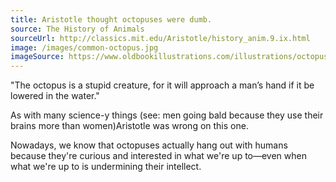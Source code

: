 ```yaml
---
title: Aristotle thought octopuses were dumb.
source: The History of Animals
sourceUrl: http://classics.mit.edu/Aristotle/history_anim.9.ix.html
image: /images/common-octopus.jpg
imageSource: https://www.oldbookillustrations.com/illustrations/octopus/
---
```


"The octopus is a stupid creature, for it will approach a man’s hand if it be lowered in the water."

As with many science-y things (see: men going bald because they use their brains more than women)Aristotle was wrong on this one.

Nowadays, we know that octopuses actually hang out with humans because they're curious and interested in what we're up to—even when what we're up to is undermining their intellect.
